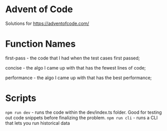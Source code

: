 
# Advent of Code
Solutions for https://adventofcode.com/

# Function Names
first-pass - the code that I had when the test cases first passed;

concise - the algo I came up with that has the fewest lines of code;

performance - the algo I came up with that has the best performance;

# Scripts
`npm run dev` - runs the code within the dev/index.ts folder. Good for testing out code snippets before finalizing the problem.
`npm run cli` - runs a CLI that lets you run historical data

